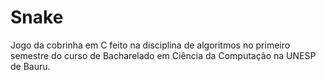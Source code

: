 # Snake
Jogo da cobrinha em C feito na disciplina de algoritmos no primeiro semestre do curso de Bacharelado em Ciência da Computação na UNESP de Bauru.
